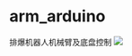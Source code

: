 # arm_arduino
排爆机器人机械臂及底盘控制
![](https://blog.yanjingang.com/wp-content/uploads/2022/04/explosion-proof-robot1-1024x768.jpeg)

